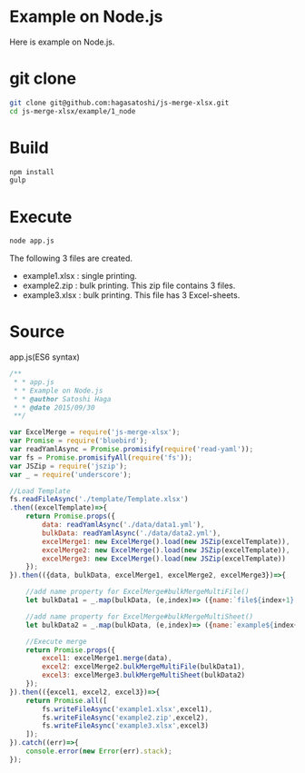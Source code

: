 # Example on Node.js  
Here is example on Node.js.
  
# git clone
```bash
git clone git@github.com:hagasatoshi/js-merge-xlsx.git
cd js-merge-xlsx/example/1_node
```
# Build
```bash
npm install
gulp
```
# Execute
```bash
node app.js
```
The following 3 files are created.
- example1.xlsx : single printing.
- example2.zip : bulk printing. This zip file contains 3 files.
- example3.xlsx : bulk printing. This file has 3 Excel-sheets.
  
# Source  
app.js(ES6 syntax)
```JavaScript
/**
 * * app.js
 * * Example on Node.js
 * * @author Satoshi Haga
 * * @date 2015/09/30
 **/

var ExcelMerge = require('js-merge-xlsx');
var Promise = require('bluebird');
var readYamlAsync = Promise.promisify(require('read-yaml'));
var fs = Promise.promisifyAll(require('fs'));
var JSZip = require('jszip');
var _ = require('underscore');

//Load Template
fs.readFileAsync('./template/Template.xlsx')
.then((excelTemplate)=>{
    return Promise.props({
        data: readYamlAsync('./data/data1.yml'),
        bulkData: readYamlAsync('./data/data2.yml'),
        excelMerge1: new ExcelMerge().load(new JSZip(excelTemplate)),
        excelMerge2: new ExcelMerge().load(new JSZip(excelTemplate)),
        excelMerge3: new ExcelMerge().load(new JSZip(excelTemplate))
    });
}).then(({data, bulkData, excelMerge1, excelMerge2, excelMerge3})=>{

    //add name property for ExcelMerge#bulkMergeMultiFile()
    let bulkData1 = _.map(bulkData, (e,index)=> ({name:`file${index+1}.xlsx`, data:e}));

    //add name property for ExcelMerge#bulkMergeMultiSheet()
    let bulkData2 = _.map(bulkData, (e,index)=> ({name:`example${index+1}`, data:e}));

    //Execute merge
    return Promise.props({
        excel1: excelMerge1.merge(data),
        excel2: excelMerge2.bulkMergeMultiFile(bulkData1),
        excel3: excelMerge3.bulkMergeMultiSheet(bulkData2)
    });
}).then(({excel1, excel2, excel3})=>{
    return Promise.all([
        fs.writeFileAsync('example1.xlsx',excel1),
        fs.writeFileAsync('example2.zip',excel2),
        fs.writeFileAsync('example3.xlsx',excel3)
    ]);
}).catch((err)=>{
    console.error(new Error(err).stack);
});
```
